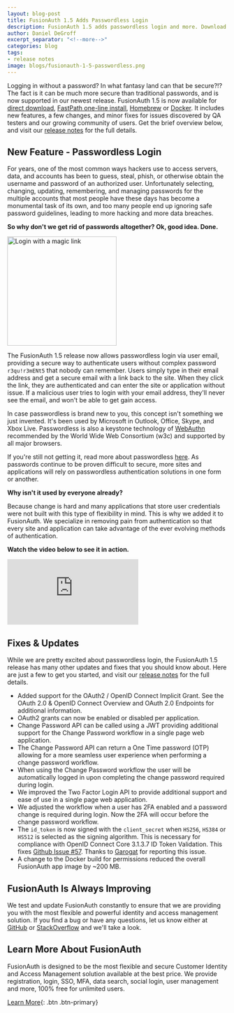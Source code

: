 ```yaml
---
layout: blog-post
title: FusionAuth 1.5 Adds Passwordless Login
description: FusionAuth 1.5 adds passwordless login and more. Download and upgrade now!
author: Daniel DeGroff
excerpt_separator: "<!--more-->"
categories: blog
tags:
- release notes
image: blogs/fusionauth-1-5-passwordless.png
---
```


Logging in without a password? In what fantasy land can that be secure?!? The fact is it can be much more secure than traditional passwords, and is now supported in our newest release. FusionAuth 1.5 is now available for [direct download](/download),  [FastPath one-line install](/docs/v1/tech/installation-guide/fast-path), [Homebrew](/docs/v1/tech/installation-guide/homebrew) or [Docker](/docs/v1/tech/installation-guide/docker). It includes new features, a few changes, and minor fixes for issues discovered by QA testers and our growing community of users. Get the brief overview below, and visit our [release notes](/docs/v1/tech/release-notes#version-1-5-0) for the full details.

<!--more-->

## New Feature - Passwordless Login

For years, one of the most common ways hackers use to access servers, data, and accounts has been to guess, steal, phish, or otherwise obtain the username and password of an authorized user. Unfortunately selecting, changing, updating, remembering, and managing passwords for the multiple accounts that most people have these days has become a monumental task of its own, and too many people end up ignoring safe password guidelines, leading to more hacking and more data breaches.

**So why don't we get rid of passwords altogether? Ok, good idea. Done.**

<img src="/assets/img/blogs/login-magic-link.png" alt="Login with a magic link" class="float-right mb-3 ml-3" style="width: 250px;"/>

The FusionAuth 1.5 release now allows passwordless login via user email, providing a secure way to authenticate users without complex password `r3qu!r3mENt5` that nobody can remember. Users simply type in their email address and get a secure email with a link back to the site. When they click the link, they are authenticated and can enter the site or application without issue. If a malicious user tries to login with your email address, they'll never see the email, and won't be able to get gain access.

In case passwordless is brand new to you, this concept isn't something we just invented. It's been used by Microsoft in Outlook, Office, Skype, and Xbox Live. Passwordless is also a keystone technology of [WebAuthn](https://www.theverge.com/2019/3/4/18249895/web-authentication-webauthn-world-wide-web-consortium-w3c-standard-browsers) recommended by the World Wide Web Consortium (w3c) and supported by all major browsers. 

If you're still not getting it, read more about passwordless [here](https://nakedsecurity.sophos.com/2018/11/22/the-passwordless-web-explained/). As passwords continue to be proven difficult to secure, more sites and applications will rely on passwordless authentication solutions in one form or another.

**Why isn't it used by everyone already?**

Because change is hard and many applications that store user credentials were not built with this type of flexibility in mind. This is why we added it to FusionAuth. We specialize in removing pain from authentication so that every site and application can take advantage of the ever evolving methods of authentication.

**Watch the video below to see it in action.**

<div class="d-flex justify-content-center mb-5 mt-1 youtube">
<iframe src="https://www.youtube.com/embed/hMqxo68ZJlw" frameborder="0" allow="accelerometer; autoplay; encrypted-media; gyroscope; picture-in-picture" allowfullscreen></iframe>
</div>

## Fixes & Updates

While we are pretty excited about passwordless login, the FusionAuth 1.5 release has many other updates and fixes that you should know about. Here are just a few to get you started, and visit our [release notes](/docs/v1/tech/release-notes#version-1-5-0) for the full details.

- Added support for the OAuth2 / OpenID Connect Implicit Grant. See the OAuth 2.0 & OpenID Connect Overview and OAuth 2.0 Endpoints for additional information.
- OAuth2 grants can now be enabled or disabled per application.
- Change Password API can be called using a JWT providing additional support for the Change Password workflow in a single page web application.
- The Change Password API can return a One Time password (OTP) allowing for a more seamless user experience when performing a change password workflow.
- When using the Change Password workflow the user will be automatically logged in upon completing the change password required during login.
- We improved the Two Factor Login API to provide additional support and ease of use in a single page web application.
- We adjusted the workflow when a user has 2FA enabled and a password change is required during login. Now the 2FA will occur before the change password workflow.
- The `id_token` is now signed with the `client_secret` when `HS256`, `HS384` or `HS512` is selected as the signing algorithm. This is necessary for compliance with OpenID Connect Core 3.1.3.7 ID Token Validation. This fixes [Github Issue #57](https://github.com/FusionAuth/fusionauth-issues/issues/57 "Jump to GitHub"). Thanks to [Garogat](https://github.com/Garogat) for reporting this issue.
- A change to the Docker build for permissions reduced the overall FusionAuth app image by ~200 MB.


## FusionAuth Is Always Improving
We test and update FusionAuth constantly to ensure that we are providing you with the most flexible and powerful identity and access management solution. If you find a bug or have any questions, let us know either at [GitHub](https://github.com/FusionAuth/fusionauth-issues "Jump to GitHub") or [StackOverflow](https://stackoverflow.com/questions/tagged/fusionauth "Jump to StackOverflow") and we'll take a look.

## Learn More About FusionAuth

FusionAuth is designed to be the most flexible and secure Customer Identity and Access Management solution available at the best price. We provide registration, login, SSO, MFA, data search, social login, user management and more, 100% free for unlimited users.

[Learn More](/ "FusionAuth Home"){: .btn .btn-primary}
